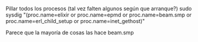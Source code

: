 Pillar todos los procesos (tal vez falten algunos según que arranque?)
sudo sysdig "(proc.name=elixir or proc.name=epmd or proc.name=beam.smp or proc.name=erl_child_setup or proc.name=inet_gethost)"

Parece que la mayoría de cosas las hace beam.smp
